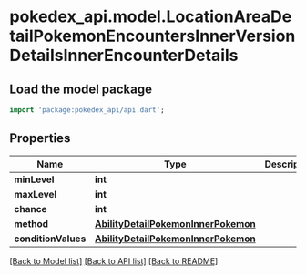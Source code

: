 # pokedex_api.model.LocationAreaDetailPokemonEncountersInnerVersionDetailsInnerEncounterDetails

## Load the model package
```dart
import 'package:pokedex_api/api.dart';
```

## Properties
Name | Type | Description | Notes
------------ | ------------- | ------------- | -------------
**minLevel** | **int** |  | 
**maxLevel** | **int** |  | 
**chance** | **int** |  | 
**method** | [**AbilityDetailPokemonInnerPokemon**](AbilityDetailPokemonInnerPokemon.md) |  | 
**conditionValues** | [**AbilityDetailPokemonInnerPokemon**](AbilityDetailPokemonInnerPokemon.md) |  | [optional] 

[[Back to Model list]](../README.md#documentation-for-models) [[Back to API list]](../README.md#documentation-for-api-endpoints) [[Back to README]](../README.md)


